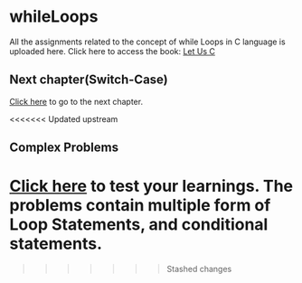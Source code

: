 # whileLoops
All the assignments related to the concept of while Loops in C language is uploaded here.
Click here to access the book: [Let Us C](https://drive.google.com/file/d/1Yvq27-qsSPOxjJakf1cXpWq76L0F0cu_/view)

## Next chapter(Switch-Case)
[Click here](https://github.com/TheCoderAvinash/JKC-Assignments/tree/main/Switch-Case) to go to the next chapter.

<<<<<<< Updated upstream
## Complex Problems
[Click here](https://github.com/TheCoderAvinash/JKC-Assignments/tree/main/complexProblems) to test your learnings. The problems contain multiple form of Loop Statements, and conditional statements.
=======
>>>>>>> Stashed changes
